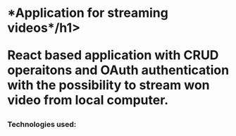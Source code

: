 <h1>*Application for streaming videos*/h1> 

React based application with CRUD operaitons and OAuth authentication with the possibility to stream won video from local computer. 

<h3>Technologies used:</h3>
